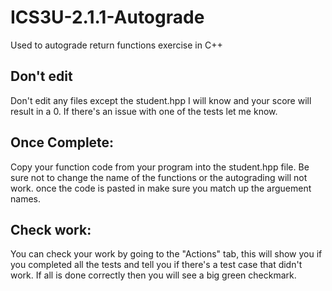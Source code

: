 # ICS3U-2.1.1-Autograde
Used to autograde return functions exercise in C++  

## Don't edit  
Don't edit any files except the student.hpp I will know and your score will result in a 0. If there's an issue with one of the tests let me know.
  
## Once Complete:  
Copy your function code from your program into the student.hpp file. Be sure not to change the name of the functions or the autograding will not work. once the code is pasted in make sure you match up the arguement names.   
  
## Check work:  
You can check your work by going to the "Actions" tab, this will show you if you completed all the tests and tell you if there's a test case that didn't work. If all is done correctly then you will see a big green checkmark.

